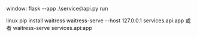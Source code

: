 window:
flask --app .\services\api.py run

linux
pip install waitress
waitress-serve --host 127.0.0.1 services.api:app
或者
waitress-serve services.api:app